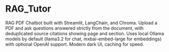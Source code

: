# RAG_Tutor
RAG PDF Chatbot built with Streamlit, LangChain, and Chroma. Upload a PDF and ask questions answered strictly from the document, with deduplicated source citations showing page and section. Uses local Ollama models by default (llama3.2 for chat, mxbai-embed-large for embeddings) with optional OpenAI support. Modern dark UI, caching for speed.
